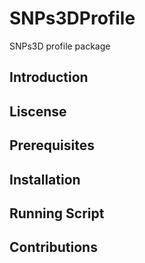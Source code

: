 # SNPs3DProfile
SNPs3D profile package

## Introduction


## Liscense

## Prerequisites

## Installation

## Running Script

## Contributions




